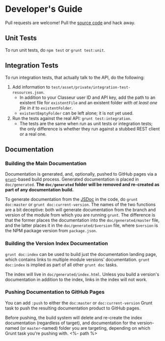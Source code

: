 # Developer's Guide

Pull requests are welcome! Pull the [source code](https://github.com/zbentley/classeur-api-client) and hack away.

## Unit Tests

To run unit tests, do `npm test` or `grunt test:unit`.

## Integration Tests

To run integration tests, that actually talk to the API, do the following:

1. Add information to `test/asset/private/integration-test-resources.json`.
	- In addition to your Classeur user ID and API key, add the path to an existent file for `existentFile` and an existent folder _with at least one file in it_ to `existentFolder`.
	- `existentEmptyFolder` can be left alone; it is not yet used.
2. Run the tests against the real API: `grunt test:integration`.
	- The tests are the same when run as unit tests or integration tests; the only difference is whether they run against a stubbed REST client or a real one.

## Documentation

### Building the Main Documentation

Documentation is generated, and, optionally, pushed to GitHub pages via a [`grunt`](gruntjs.com)-based build process. Generated documentation is placed in `doc/generated`. **The `doc/generated` folder will be removed and re-created as part of any documentation build.**

To generate documentation from the [JSDoc](http://usejsdoc.org/) in the code, do `grunt doc:master` or `grunt doc:current-version`. The names of the two functions are a bit deceptive: both will generate documentation from the branch and version of the module from which you are running `grunt`. The difference is that the former places the documentation into the `doc/generated/master` file, and the latter places it in the `doc/generated/$version` file, where `$version` is the NPM package version from `package.json`.

### Building the Version Index Documentation

`grunt doc:index` can be used to build just the documentation landing page, which contains links to multiple module versions' documentation. `grunt doc:index` is implied as part of all other `grunt doc` tasks.

The index will live in `doc/generated/index.html`. Unless you build a version's documentation in addition to the index, links in the index will not work.

### Pushing Documentation to GitHub Pages

You can add `:push` to either the `doc:master` or `doc:current-version` Grunt task to push the resulting documentation product to GitHub pages.

Before pushing, the build system will delete and re-create the index documentation (regardless of target), and documentation for the version-named (or `master`-named) folder you are targeting, depending on which Grunt task you're pushing with.
<%- path %>